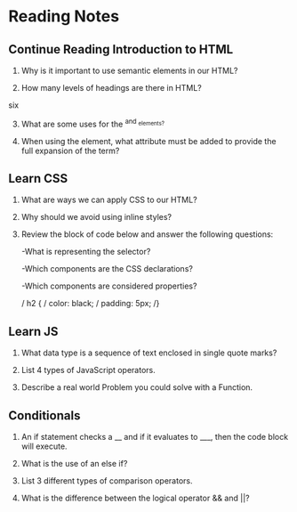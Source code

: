 # Reading Notes

## Continue Reading Introduction to HTML

1. Why is it important to use semantic elements in our HTML?


2. How many levels of headings are there in HTML?

six

3. What are some uses for the <sup> and <sub> elements?


4. When using the <abbr> element, what attribute must be added to provide the full expansion of the term?


## Learn CSS 

1. What are ways we can apply CSS to our HTML?


2. Why should we avoid using inline styles?


3. Review the block of code below and answer the following questions:

    -What is representing the selector?


    -Which components are the CSS declarations?


    -Which components are considered properties?

    /  h2 {
    / color: black;
    / padding: 5px;
    /}


  ## Learn JS  
    
1. What data type is a sequence of text enclosed in single quote marks?



2. List 4 types of JavaScript operators.



3. Describe a real world Problem you could solve with a Function.



## Conditionals

1. An if statement checks a __ and if it evaluates to ___, then the code block will execute.



2. What is the use of an else if?



3. List 3 different types of comparison operators.



4. What is the difference between the logical operator && and ||?